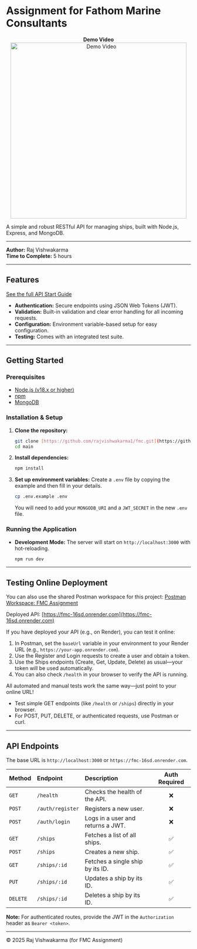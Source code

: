 
# Assignment for Fathom Marine Consultants

<p align="center">
    <b>Demo Video</b><br>
    <a href="https://youtu.be/P4rkGS0oDI0" target="_blank">
        <img src="https://img.youtube.com/vi/P4rkGS0oDI0/0.jpg" alt="Demo Video" width="480"/>
    </a>
</p>

A simple and robust RESTful API for managing ships, built with Node.js, Express, and MongoDB.

---

**Author:** Raj Vishwakarma  
**Time to Complete:** 5 hours

---


## Features

[See the full API Start Guide](./api_start.md)

-   **Authentication:** Secure endpoints using JSON Web Tokens (JWT).
-   **Validation:** Built-in validation and clear error handling for all incoming requests.
-   **Configuration:** Environment variable-based setup for easy configuration.
-   **Testing:** Comes with an integrated test suite.

---

## Getting Started

### Prerequisites

-   [Node.js (v18.x or higher)](https://nodejs.org/)
-   [npm](https://www.npmjs.com/)
-   [MongoDB](https://www.mongodb.com/)

### Installation & Setup

1.  **Clone the repository:**
    ```sh
    git clone [https://github.com/rajvishwakarma1/fmc.git](https://github.com/rajvishwakarma1/fmc.git)
    cd main
    ```

2.  **Install dependencies:**
    ```sh
    npm install
    ```

3.  **Set up environment variables:**
    Create a `.env` file by copying the example and then fill in your details.
    ```sh
    cp .env.example .env
    ```
    You will need to add your `MONGODB_URI` and a `JWT_SECRET` in the new `.env` file.

### Running the Application

-   **Development Mode:**
    The server will start on `http://localhost:3000` with hot-reloading.
    ```sh
    npm run dev
    ```

---


## Testing Online Deployment


You can also use the shared Postman workspace for this project:
[Postman Workspace: FMC Assignment](https://www.postman.com/aerospace-geologist-77825313/workspace/fmc-assignment/environment/27784102-3522841f-5ea2-4375-8059-a2e3f6cf544d?action=share&creator=27784102&active-environment=27784102-3522841f-5ea2-4375-8059-a2e3f6cf544d)


Deployed API: [https://fmc-16sd.onrender.com](https://fmc-16sd.onrender.com)

If you have deployed your API (e.g., on Render), you can test it online:

1. In Postman, set the `baseUrl` variable in your environment to your Render URL (e.g., `https://your-app.onrender.com`).
2. Use the Register and Login requests to create a user and obtain a token.
3. Use the Ships endpoints (Create, Get, Update, Delete) as usual—your token will be used automatically.
4. You can also check `/health` in your browser to verify the API is running.

All automated and manual tests work the same way—just point to your online URL!

- Test simple GET endpoints (like `/health` or `/ships`) directly in your browser.
- For POST, PUT, DELETE, or authenticated requests, use Postman or curl.

---

## API Endpoints

The base URL is `http://localhost:3000` or `https://fmc-16sd.onrender.com`.

| Method | Endpoint             | Description                       | Auth Required |
| :----- | :------------------- | :-------------------------------- | :-----------: |
| `GET`  | `/health`            | Checks the health of the API.     |      ❌       |
| `POST` | `/auth/register`     | Registers a new user.             |      ❌       |
| `POST` | `/auth/login`        | Logs in a user and returns a JWT. |      ❌       |
| `GET`  | `/ships`             | Fetches a list of all ships.      |      ✅       |
| `POST` | `/ships`             | Creates a new ship.               |      ✅       |
| `GET`  | `/ships/:id`         | Fetches a single ship by its ID.  |      ✅       |
| `PUT`  | `/ships/:id`         | Updates a ship by its ID.         |      ✅       |
| `DELETE`| `/ships/:id`         | Deletes a ship by its ID.         |      ✅       |

**Note:** For authenticated routes, provide the JWT in the `Authorization` header as `Bearer <token>`.

---

© 2025 Raj Vishwakarma (for FMC Assignment)
